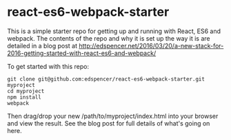 # react-es6-webpack-starter

This is a simple starter repo for getting up and running with React, ES6 and webpack. The contents of the repo and why it is set up the way it is are detailed in a blog post at http://edspencer.net/2016/03/20/a-new-stack-for-2016-getting-started-with-react-es6-and-webpack/

To get started with this repo:

<pre><code>git clone git@github.com:edspencer/react-es6-webpack-starter.git myproject
cd myproject
npm install
webpack
</code></pre>

Then drag/drop your new /path/to/myproject/index.html into your browser and view the result. See the blog post for full details of what's going on here.
